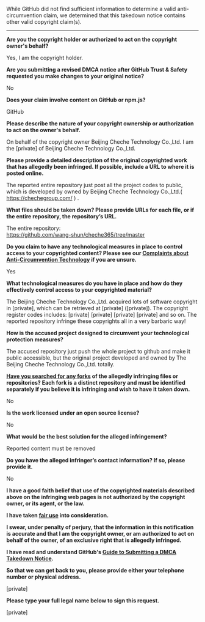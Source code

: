 While GitHub did not find sufficient information to determine a valid anti-circumvention claim, we determined that this takedown notice contains other valid copyright claim(s).

---

**Are you the copyright holder or authorized to act on the copyright owner's behalf?**

Yes, I am the copyright holder.

**Are you submitting a revised DMCA notice after GitHub Trust & Safety requested you make changes to your original notice?**

No

**Does your claim involve content on GitHub or npm.js?**

GitHub

**Please describe the nature of your copyright ownership or authorization to act on the owner's behalf.**

On behalf of the copyright owner Beijing Cheche Technology Co.,Ltd.
I am the [private] of Beijing Cheche Technology Co.,Ltd.

**Please provide a detailed description of the original copyrighted work that has allegedly been infringed. If possible, include a URL to where it is posted online.**

The reported entire repository just post all the project codes to public, which is developed by owned by Beijing Cheche Technology Co.,Ltd.( https://chechegroup.com/ ) .

**What files should be taken down? Please provide URLs for each file, or if the entire repository, the repository’s URL.**

The entire repository:  
https://github.com/wang-shun/cheche365/tree/master

**Do you claim to have any technological measures in place to control access to your copyrighted content? Please see our <a href="https://docs.github.com/articles/guide-to-submitting-a-dmca-takedown-notice#complaints-about-anti-circumvention-technology">Complaints about Anti-Circumvention Technology</a> if you are unsure.**

Yes

**What technological measures do you have in place and how do they effectively control access to your copyrighted material?**

The Beijing Cheche Technology Co.,Ltd. acquired lots of software copyright in [private], which can be retrieved at [private] ([private]). The copyright register codes includes: [private] [private] [private] [private] and so on.
The reported repository infringe these copyrights all in a very barbaric way!

**How is the accused project designed to circumvent your technological protection measures?**

The accused repository just push the whole project to github and make it public accessible, but the original project developed and owned by The Beijing Cheche Technology Co.,Ltd. totally.

**<a href="https://docs.github.com/articles/dmca-takedown-policy#b-what-about-forks-or-whats-a-fork">Have you searched for any forks</a> of the allegedly infringing files or repositories? Each fork is a distinct repository and must be identified separately if you believe it is infringing and wish to have it taken down.**

No

**Is the work licensed under an open source license?**

No

**What would be the best solution for the alleged infringement?**

Reported content must be removed

**Do you have the alleged infringer’s contact information? If so, please provide it.**

No

**I have a good faith belief that use of the copyrighted materials described above on the infringing web pages is not authorized by the copyright owner, or its agent, or the law.**

**I have taken <a href="https://www.lumendatabase.org/topics/22">fair use</a> into consideration.**

**I swear, under penalty of perjury, that the information in this notification is accurate and that I am the copyright owner, or am authorized to act on behalf of the owner, of an exclusive right that is allegedly infringed.**

**I have read and understand GitHub's <a href="https://docs.github.com/articles/guide-to-submitting-a-dmca-takedown-notice/">Guide to Submitting a DMCA Takedown Notice</a>.**

**So that we can get back to you, please provide either your telephone number or physical address.**

[private]

**Please type your full legal name below to sign this request.**

[private]
